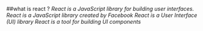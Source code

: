 ##what is react ?
*React is a JavaScript library for building user interfaces.
React is a JavaScript library created by Facebook
React is a User Interface (UI) library
React is a tool for building UI components*
